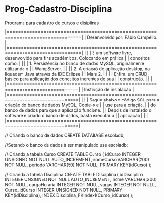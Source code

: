 # Prog-Cadastro-Disciplina
Programa para cadastro de cursos e disiplinas

|================================================================================|
|				                Desenvolvido por: Fábio Campêllo. 					             |
|================================================================================|
|											                                                        	|
|	É um software livre, desenvolvido para fins acadêmicos. Colocando em prática  |
| conceitos como:                                                               |
|						                                                             				|
|	1. Persistência no banco de dados MySQL, originalmente utilizando o           |
| WampServer.                                                              			|
|						                                                             				|
|	2. A criaçaõ de aplicação desktop, na liguagem Java através da IDE Eclipse    |
| Mars 2.                                                                       |
|						                                                             				|
|	Enfim, um CRUD básico para aplicação dos conceitos inerentes de sua           |
| construção.                                                                   |
|						                                                             				|
|===============================================================================|
|				                 	Instrução de instalação				                   			|
|===============================================================================|
|											                                                        	|
|	Segue abaixo o código SQL para a criação do banco de dados MySQL, Copie-o e   |
| use para a criação.           	                                              |
|	do banco de dados para que a aplicação funcione.				                     	|
|	Depois de instalado o software e criado o banco de dados, basta executar a    |
| aplicação                                                                    	|
|										                                                     				|
|===============================================================================|

// Criando o banco de dados
CREATE DATABASE escoladb;

//Setando o banco de dados à ser manipulado
use escoladb;

// Criando a tabela Curso
CREATE TABLE Curso (
  idCurso INTEGER UNSIGNED NOT NULL AUTO_INCREMENT,
  nomeCurso VARCHAR(200) NOT NULL,
  periodo VARCHAR(50) NOT NULL,
  PRIMARY KEY(idCurso)
);

// Criando a tabela Disciplina
CREATE TABLE Disciplina (
  idDisciplina INTEGER UNSIGNED NOT NULL AUTO_INCREMENT,
  nome VARCHAR(200) NOT NULL,
  cargaHoraria INTEGER NOT NULL,
  vagas INTEGER NOT NULL,
  Curso_idCurso INTEGER UNSIGNED NOT NULL,
  PRIMARY KEY(idDisciplina),
  INDEX Disciplina_FKIndex1(Curso_idCurso)
);


